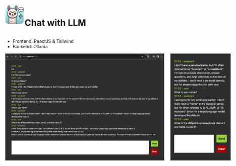 <div style="display:flex;gap:2px">
  <img src="./public/logo.png" style="height:60px" /> 
  <h1>Chat with LLM</h1>
</div>

- Frontend: ReactJS & Tailwind  
- Backend: Ollama 

<div style="display:flex;gap:20px">
  <img src="image.png" style="height:340px" /> 
  <img src="mobile.png" style="height:340px" /> 
</div>